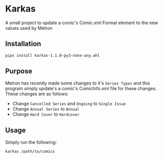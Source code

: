 # Karkas

A small project to update a comic's Comic.xml Format element to the new values used by Metron

## Installation

```bash
pipx install karkas-1.1.0-py3-none-any.whl
```

## Purpose

Metron has recently made some changes to it's `Series Types` and this program simply update's a comic's ComicInfo.xml 
file for these changes. These changes are as follows:
- Change `Cancelled Series` and `Ongoing` to `Single Issue`
- Change `Annual Series` to `Annual`
- Change `Hard Cover` to `Hardcover`

## Usage

Simply run the following:
```bash
karkas /path/to/comics
```
